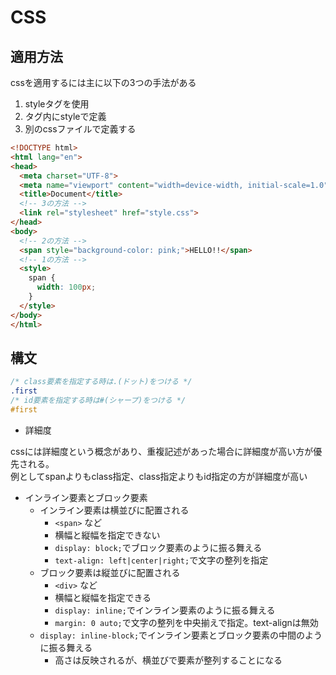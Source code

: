 # CSS

## 適用方法

cssを適用するには主に以下の3つの手法がある

1. styleタグを使用
1. タグ内にstyleで定義
1. 別のcssファイルで定義する

```html
<!DOCTYPE html>
<html lang="en">
<head>
  <meta charset="UTF-8">
  <meta name="viewport" content="width=device-width, initial-scale=1.0">
  <title>Document</title>
  <!-- 3の方法 -->
  <link rel="stylesheet" href="style.css">
</head>
<body>
  <!-- 2の方法 -->
  <span style="background-color: pink;">HELLO!!</span>
  <!-- 1の方法 -->
  <style>
    span {
      width: 100px;
    }
  </style>
</body>
</html>

```

## 構文

```css
/* class要素を指定する時は.(ドット)をつける */
.first
/* id要素を指定する時は#(シャープ)をつける */
#first
```

* 詳細度

cssには詳細度という概念があり、重複記述があった場合に詳細度が高い方が優先される。  
例としてspanよりもclass指定、class指定よりもid指定の方が詳細度が高い

* インライン要素とブロック要素
  * インライン要素は横並びに配置される
    * `<span>` など
    * 横幅と縦幅を指定できない
    * `display: block;`でブロック要素のように振る舞える
    * `text-align: left|center|right;`で文字の整列を指定
  * ブロック要素は縦並びに配置される
    * `<div>` など
    * 横幅と縦幅を指定できる
    * `display: inline;`でインライン要素のように振る舞える
    * `margin: 0 auto;`で文字の整列を中央揃えで指定。text-alignは無効
  * `display: inline-block;`でインライン要素とブロック要素の中間のように振る舞える
    * 高さは反映されるが、横並びで要素が整列することになる
